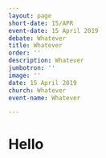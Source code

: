 ```yaml
---
layout: page
short-date: 15/APR
event-date: 15 April 2019
debate: Whatever
title: Whatever
order: ''
description: Whatever
jumbotron: ''
image: ''
date: 15 April 2019
church: Whatever
event-name: Whatever

---
```

# Hello